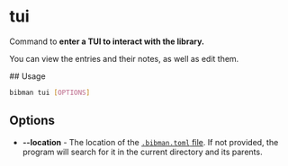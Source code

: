 # tui

Command to **enter a TUI to interact with the library.**

You can view the entries and their notes, as well as edit them.

## Usage

```bash
bibman tui [OPTIONS]
```

## Options

* **--location** - The location of the [`.bibman.toml` file](../config-format/index.md). If not provided, the program will search for it in the current directory and its parents.